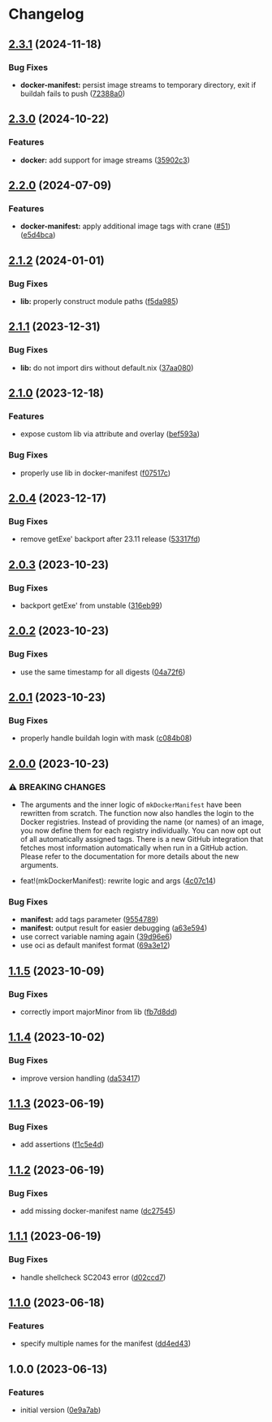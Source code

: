 # Changelog

## [2.3.1](https://github.com/mirkolenz/flocken/compare/v2.3.0...v2.3.1) (2024-11-18)

### Bug Fixes

* **docker-manifest:** persist image streams to temporary directory, exit if buildah fails to push ([72388a0](https://github.com/mirkolenz/flocken/commit/72388a092c9fe712edaa5f4fb087d4603302cbad))

## [2.3.0](https://github.com/mirkolenz/flocken/compare/v2.2.0...v2.3.0) (2024-10-22)


### Features

* **docker:** add support for image streams ([35902c3](https://github.com/mirkolenz/flocken/commit/35902c3e49a94194ff8aa9fa66e954928f7d2687))

## [2.2.0](https://github.com/mirkolenz/flocken/compare/v2.1.2...v2.2.0) (2024-07-09)


### Features

* **docker-manifest:** apply additional image tags with crane ([#51](https://github.com/mirkolenz/flocken/issues/51)) ([e5d4bca](https://github.com/mirkolenz/flocken/commit/e5d4bcace2dd5d571f6e7f02c458081980022190))

## [2.1.2](https://github.com/mirkolenz/flocken/compare/v2.1.1...v2.1.2) (2024-01-01)


### Bug Fixes

* **lib:** properly construct module paths ([f5da985](https://github.com/mirkolenz/flocken/commit/f5da9851accccf6bea2e8366f6cc5699d42252ed))

## [2.1.1](https://github.com/mirkolenz/flocken/compare/v2.1.0...v2.1.1) (2023-12-31)


### Bug Fixes

* **lib:** do not import dirs without default.nix ([37aa080](https://github.com/mirkolenz/flocken/commit/37aa080f303903062fe5d509d28a3a231c0d7536))

## [2.1.0](https://github.com/mirkolenz/flocken/compare/v2.0.4...v2.1.0) (2023-12-18)


### Features

* expose custom lib via attribute and overlay ([bef593a](https://github.com/mirkolenz/flocken/commit/bef593a69f1baf851f98aa478beb574d7793456e))


### Bug Fixes

* properly use lib in docker-manifest ([f07517c](https://github.com/mirkolenz/flocken/commit/f07517c6cec605dc56074927167124def06b881f))

## [2.0.4](https://github.com/mirkolenz/flocken/compare/v2.0.3...v2.0.4) (2023-12-17)


### Bug Fixes

* remove getExe' backport after 23.11 release ([53317fd](https://github.com/mirkolenz/flocken/commit/53317fd26cd50c6347101fc3c0d3370438496745))

## [2.0.3](https://github.com/mirkolenz/flocken/compare/v2.0.2...v2.0.3) (2023-10-23)


### Bug Fixes

* backport getExe' from unstable ([316eb99](https://github.com/mirkolenz/flocken/commit/316eb99ba285596f439c2196e66a5eacc9591bd1))

## [2.0.2](https://github.com/mirkolenz/flocken/compare/v2.0.1...v2.0.2) (2023-10-23)


### Bug Fixes

* use the same timestamp for all digests ([04a72f6](https://github.com/mirkolenz/flocken/commit/04a72f60b22f0390806f3166a5a6c065ec6c1069))

## [2.0.1](https://github.com/mirkolenz/flocken/compare/v2.0.0...v2.0.1) (2023-10-23)


### Bug Fixes

* properly handle buildah login with mask ([c084b08](https://github.com/mirkolenz/flocken/commit/c084b08bc3ba3badddf5c6eee96d462d4188532f))

## [2.0.0](https://github.com/mirkolenz/flocken/compare/v1.1.5...v2.0.0) (2023-10-23)


### ⚠ BREAKING CHANGES

* The arguments and the inner logic of `mkDockerManifest` have been rewritten from scratch. The function now also handles the login to the Docker registries. Instead of providing the name (or names) of an image, you now define them for each registry individually. You can now opt out of all automatically assigned tags. There is a new GitHub integration that fetches most information automatically when run in a GitHub action. Please refer to the documentation for more details about the new arguments.

* feat!(mkDockerManifest): rewrite logic and args ([4c07c14](https://github.com/mirkolenz/flocken/commit/4c07c142ef98f129ced4838d7325991dce468268))


### Bug Fixes

* **manifest:** add tags parameter ([9554789](https://github.com/mirkolenz/flocken/commit/9554789b3420b168efccb82d454a6d0f0cc85848))
* **manifest:** output result for easier debugging ([a63e594](https://github.com/mirkolenz/flocken/commit/a63e5942fc2b1f711dfca7634bd5e482b50145cb))
* use correct variable naming again ([39d96e6](https://github.com/mirkolenz/flocken/commit/39d96e6d179b50e76f74dcc6dfc15ee4dde59dd8))
* use oci as default manifest format ([69a3e12](https://github.com/mirkolenz/flocken/commit/69a3e12442e8c3e1262a7d81b8573fb829e523cc))

## [1.1.5](https://github.com/mirkolenz/flocken/compare/v1.1.4...v1.1.5) (2023-10-09)


### Bug Fixes

* correctly import majorMinor from lib ([fb7d8dd](https://github.com/mirkolenz/flocken/commit/fb7d8dd71bd8699f9ae4f7d79f92ce0e6130ed2f))

## [1.1.4](https://github.com/mirkolenz/flocken/compare/v1.1.3...v1.1.4) (2023-10-02)


### Bug Fixes

* improve version handling ([da53417](https://github.com/mirkolenz/flocken/commit/da5341702daa7c267ad6b9d3b684f2bfefe6427c))

## [1.1.3](https://github.com/mirkolenz/flocken/compare/v1.1.2...v1.1.3) (2023-06-19)


### Bug Fixes

* add assertions ([f1c5e4d](https://github.com/mirkolenz/flocken/commit/f1c5e4dc313fa96607f206ff027284add451a6e0))

## [1.1.2](https://github.com/mirkolenz/flocken/compare/v1.1.1...v1.1.2) (2023-06-19)


### Bug Fixes

* add missing docker-manifest name ([dc27545](https://github.com/mirkolenz/flocken/commit/dc27545de7973509245cd94646845104aba68998))

## [1.1.1](https://github.com/mirkolenz/flocken/compare/v1.1.0...v1.1.1) (2023-06-19)


### Bug Fixes

* handle shellcheck SC2043 error ([d02ccd7](https://github.com/mirkolenz/flocken/commit/d02ccd7082e668708a0d1704509e89801f935b00))

## [1.1.0](https://github.com/mirkolenz/flocken/compare/v1.0.0...v1.1.0) (2023-06-18)


### Features

* specify multiple names for the manifest ([dd4ed43](https://github.com/mirkolenz/flocken/commit/dd4ed435f029c213710e7501399651aeaba66485))

## 1.0.0 (2023-06-13)


### Features

* initial version ([0e9a7ab](https://github.com/mirkolenz/flocken/commit/0e9a7abfe7fe9475d8885f0ae765bbc03f939b1f))
